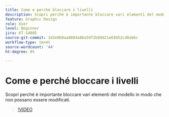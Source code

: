 ```yaml
---
title: Come e perché bloccare i livelli
description: Scopri perché è importante bloccare vari elementi del modello in modo che non possano essere modificati
feature: Graphic Design
role: User
level: Beginner
jira: KT-14885
source-git-commit: 3d3e0b0aa8884a86a59f2b89d21e64952cd0ab6c
workflow-type: tm+mt
source-wordcount: '44'
ht-degree: 0%

---
```


# Come e perché bloccare i livelli

Scopri perché è importante bloccare vari elementi del modello in modo che non possano essere modificati.

>[!VIDEO](https://video.tv.adobe.com/v/3427095?quality=12&learn=on&hidetitle=true)
